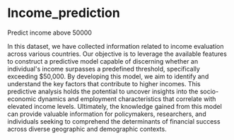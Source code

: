 # Income_prediction
Predict income above 50000

In this dataset, we have collected information related to income evaluation across various countries. Our objective is to leverage the available features to construct a predictive model capable of discerning whether an individual's income surpasses a predefined threshold, specifically exceeding $50,000. By developing this model, we aim to identify and understand the key factors that contribute to higher incomes. This predictive analysis holds the potential to uncover insights into the socio-economic dynamics and employment characteristics that correlate with elevated income levels. Ultimately, the knowledge gained from this model can provide valuable information for policymakers, researchers, and individuals seeking to comprehend the determinants of financial success across diverse geographic and demographic contexts.
